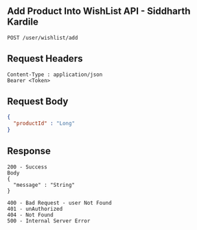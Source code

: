 ## Add Product Into WishList API - Siddharth Kardile
```
POST /user/wishlist/add
```

## Request Headers
```
Content-Type : application/json
Bearer <Token>

```
 
## Request Body
``` json 
{
  "productId" : "Long"
}
```
## Response
```
200 - Success
Body
{
  "message" : "String"
}

400 - Bad Request - user Not Found
401 - unAuthorized
404 - Not Found
500 - Internal Server Error
